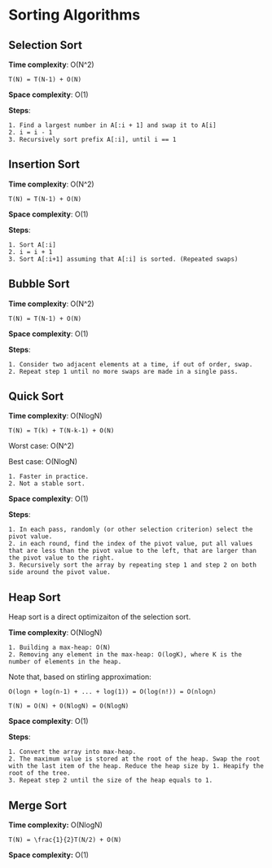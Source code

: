 # Sorting Algorithms

## Selection Sort

**Time complexity**: O(N^2)
    
    T(N) = T(N-1) + O(N)

**Space complexity**: O(1)

**Steps**:
    
    1. Find a largest number in A[:i + 1] and swap it to A[i]
    2. i = i - 1
    3. Recursively sort prefix A[:i], until i == 1

    
## Insertion Sort

**Time complexity**: O(N^2)

    T(N) = T(N-1) + O(N)

**Space complexity**: O(1)

**Steps**:

    1. Sort A[:i]
    2. i = i + 1
    3. Sort A[:i+1] assuming that A[:i] is sorted. (Repeated swaps)

## Bubble Sort

**Time complexity**: O(N^2)

    T(N) = T(N-1) + O(N)

**Space complexity**: O(1)

**Steps**:

    1. Consider two adjacent elements at a time, if out of order, swap. 
    2. Repeat step 1 until no more swaps are made in a single pass. 

## Quick Sort

**Time complexity**: O(NlogN)

    T(N) = T(k) + T(N-k-1) + O(N)

Worst case: O(N^2)

Best case: O(NlogN)

    1. Faster in practice. 
    2. Not a stable sort.


**Space complexity**: O(1)

**Steps**:
    
    1. In each pass, randomly (or other selection criterion) select the pivot value. 
    2. in each round, find the index of the pivot value, put all values that are less than the pivot value to the left, that are larger than the pivot value to the right. 
    3. Recursively sort the array by repeating step 1 and step 2 on both side around the pivot value. 
    
## Heap Sort

Heap sort is a direct optimizaiton of the selection sort. 

**Time complexity**: O(NlogN)

    1. Building a max-heap: O(N)
    2. Removing any element in the max-heap: O(logK), where K is the number of elements in the heap. 

Note that, based on stirling approximation:

    O(logn + log(n-1) + ... + log(1)) = O(log(n!)) = O(nlogn) 

    T(N) = O(N) + O(NlogN) = O(NlogN)

**Space complexity**: O(1)

**Steps**:
    
    1. Convert the array into max-heap. 
    2. The maximum value is stored at the root of the heap. Swap the root with the last item of the heap. Reduce the heap size by 1. Heapify the root of the tree. 
    3. Repeat step 2 until the size of the heap equals to 1. 


## Merge Sort 

**Time complexity:** O(NlogN)

    T(N) = \frac{1}{2}T(N/2) + O(N)

**Space complexity:** O(1)




